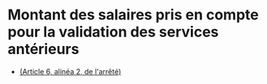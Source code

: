 # Montant des salaires pris en compte pour la validation des services antérieurs

- [(Article 6, alinéa 2, de l'arrêté)](article-6-alinea-2-de-l-arrete)
